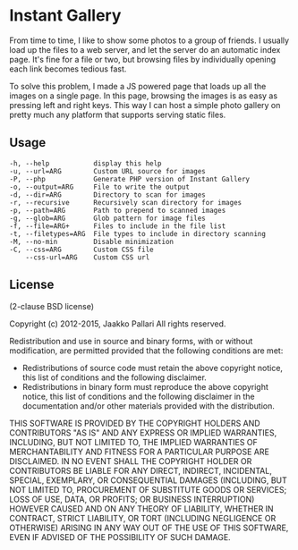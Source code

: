 # Instant Gallery

From time to time, I like to show some photos to a group of friends. I usually
load up the files to a web server, and let the server do an automatic index
page. It's fine for a file or two, but browsing files by individually opening
each link becomes tedious fast.

To solve this problem, I made a JS powered page that loads up all the images on
a single page. In this page, browsing the images is as easy as pressing left
and right keys. This way I can host a simple photo gallery on pretty much any
platform that supports serving static files.

## Usage

    -h, --help           display this help
    -u, --url=ARG        Custom URL source for images
    -P, --php            Generate PHP version of Instant Gallery
    -o, --output=ARG     File to write the output
    -d, --dir=ARG        Directory to scan for images
    -r, --recursive      Recursively scan directory for images
    -p, --path=ARG       Path to prepend to scanned images
    -g, --glob=ARG       Glob pattern for image files
    -f, --file=ARG+      Files to include in the file list
    -t, --filetypes=ARG  File types to include in directory scanning
    -M, --no-min         Disable minimization
    -C, --css=ARG        Custom CSS file
        --css-url=ARG    Custom CSS url

## License

(2-clause BSD license)

Copyright (c) 2012-2015, Jaakko Pallari
All rights reserved.

Redistribution and use in source and binary forms, with or without
modification, are permitted provided that the following conditions are met:

* Redistributions of source code must retain the above copyright notice, this
list of conditions and the following disclaimer.
* Redistributions in binary form must reproduce the above copyright notice,
this list of conditions and the following disclaimer in the documentation
and/or other materials provided with the distribution.

THIS SOFTWARE IS PROVIDED BY THE COPYRIGHT HOLDERS AND CONTRIBUTORS "AS IS" AND
ANY EXPRESS OR IMPLIED WARRANTIES, INCLUDING, BUT NOT LIMITED TO, THE IMPLIED
WARRANTIES OF MERCHANTABILITY AND FITNESS FOR A PARTICULAR PURPOSE ARE
DISCLAIMED. IN NO EVENT SHALL THE COPYRIGHT HOLDER OR CONTRIBUTORS BE LIABLE
FOR ANY DIRECT, INDIRECT, INCIDENTAL, SPECIAL, EXEMPLARY, OR CONSEQUENTIAL
DAMAGES (INCLUDING, BUT NOT LIMITED TO, PROCUREMENT OF SUBSTITUTE GOODS OR
SERVICES; LOSS OF USE, DATA, OR PROFITS; OR BUSINESS INTERRUPTION) HOWEVER
CAUSED AND ON ANY THEORY OF LIABILITY, WHETHER IN CONTRACT, STRICT LIABILITY,
OR TORT (INCLUDING NEGLIGENCE OR OTHERWISE) ARISING IN ANY WAY OUT OF THE USE
OF THIS SOFTWARE, EVEN IF ADVISED OF THE POSSIBILITY OF SUCH DAMAGE.

